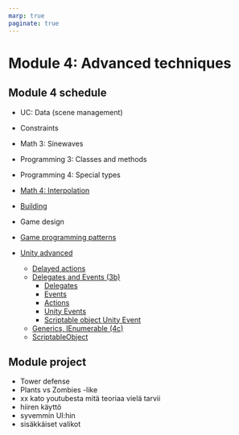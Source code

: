 ```yaml
---
marp: true
paginate: true
---
```

<!-- headingDivider: 3 -->
<!-- class: default -->

# Module 4: Advanced techniques

## Module 4 schedule

* UC: Data (scene management)
* Constraints
* Math 3: Sinewaves
* Programming 3: Classes and methods
* Programming 4: Special types
* [Math 4: Interpolation](math/4-interpolation.md)
* [Building](unity-cookbook/building.md)
* Game design
* [Game programming patterns](programming/5-game-programming-patterns.md)
* [Unity advanced](#unity-advanced)

	* [Delayed actions](#delayed-actions)
	* [Delegates and Events (3b)](#delegates-and-events-3b)
		* [Delegates](#delegates)
		* [Events](#events)
		* [Actions](#actions)
		* [Unity Events](#unity-events)
		* [Scriptable object Unity Event](#scriptable-object-unity-event)
	* [Generics, IEnumerable (4c)](#generics-ienumerable-4c)
	* [ScriptableObject](#scriptableobject)

## Module project
<!-- _backgroundColor: lightgreen -->

* Tower defense
* Plants vs Zombies -like
* xx kato youtubesta mitä teoriaa vielä tarvii
* hiiren käyttö
* syvemmin UI:hin
* sisäkkäiset valikot
